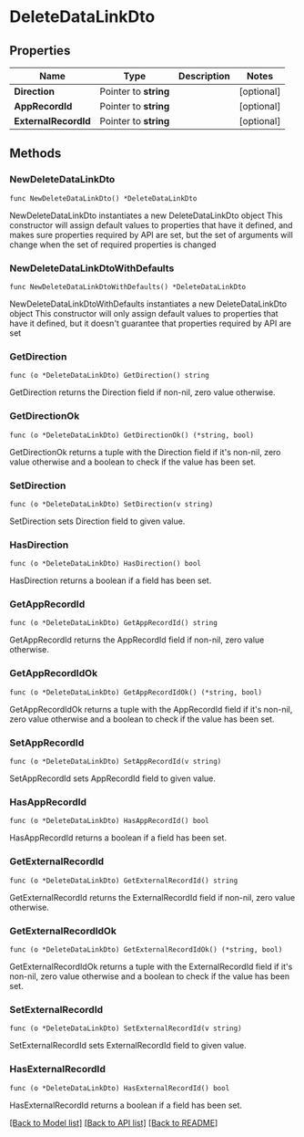 # DeleteDataLinkDto

## Properties

Name | Type | Description | Notes
------------ | ------------- | ------------- | -------------
**Direction** | Pointer to **string** |  | [optional] 
**AppRecordId** | Pointer to **string** |  | [optional] 
**ExternalRecordId** | Pointer to **string** |  | [optional] 

## Methods

### NewDeleteDataLinkDto

`func NewDeleteDataLinkDto() *DeleteDataLinkDto`

NewDeleteDataLinkDto instantiates a new DeleteDataLinkDto object
This constructor will assign default values to properties that have it defined,
and makes sure properties required by API are set, but the set of arguments
will change when the set of required properties is changed

### NewDeleteDataLinkDtoWithDefaults

`func NewDeleteDataLinkDtoWithDefaults() *DeleteDataLinkDto`

NewDeleteDataLinkDtoWithDefaults instantiates a new DeleteDataLinkDto object
This constructor will only assign default values to properties that have it defined,
but it doesn't guarantee that properties required by API are set

### GetDirection

`func (o *DeleteDataLinkDto) GetDirection() string`

GetDirection returns the Direction field if non-nil, zero value otherwise.

### GetDirectionOk

`func (o *DeleteDataLinkDto) GetDirectionOk() (*string, bool)`

GetDirectionOk returns a tuple with the Direction field if it's non-nil, zero value otherwise
and a boolean to check if the value has been set.

### SetDirection

`func (o *DeleteDataLinkDto) SetDirection(v string)`

SetDirection sets Direction field to given value.

### HasDirection

`func (o *DeleteDataLinkDto) HasDirection() bool`

HasDirection returns a boolean if a field has been set.

### GetAppRecordId

`func (o *DeleteDataLinkDto) GetAppRecordId() string`

GetAppRecordId returns the AppRecordId field if non-nil, zero value otherwise.

### GetAppRecordIdOk

`func (o *DeleteDataLinkDto) GetAppRecordIdOk() (*string, bool)`

GetAppRecordIdOk returns a tuple with the AppRecordId field if it's non-nil, zero value otherwise
and a boolean to check if the value has been set.

### SetAppRecordId

`func (o *DeleteDataLinkDto) SetAppRecordId(v string)`

SetAppRecordId sets AppRecordId field to given value.

### HasAppRecordId

`func (o *DeleteDataLinkDto) HasAppRecordId() bool`

HasAppRecordId returns a boolean if a field has been set.

### GetExternalRecordId

`func (o *DeleteDataLinkDto) GetExternalRecordId() string`

GetExternalRecordId returns the ExternalRecordId field if non-nil, zero value otherwise.

### GetExternalRecordIdOk

`func (o *DeleteDataLinkDto) GetExternalRecordIdOk() (*string, bool)`

GetExternalRecordIdOk returns a tuple with the ExternalRecordId field if it's non-nil, zero value otherwise
and a boolean to check if the value has been set.

### SetExternalRecordId

`func (o *DeleteDataLinkDto) SetExternalRecordId(v string)`

SetExternalRecordId sets ExternalRecordId field to given value.

### HasExternalRecordId

`func (o *DeleteDataLinkDto) HasExternalRecordId() bool`

HasExternalRecordId returns a boolean if a field has been set.


[[Back to Model list]](../README.md#documentation-for-models) [[Back to API list]](../README.md#documentation-for-api-endpoints) [[Back to README]](../README.md)


